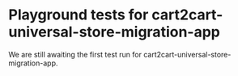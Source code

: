 # Playground tests for cart2cart-universal-store-migration-app
We are still awaiting the first test run for cart2cart-universal-store-migration-app.
